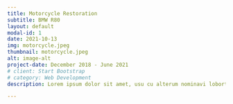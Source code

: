 ```yaml
---
title: Motorcycle Restoration
subtitle: BMW R80
layout: default
modal-id: 1
date: 2021-10-13
img: motorcycle.jpeg
thumbnail: motorcycle.jpeg
alt: image-alt
project-date: December 2018 - June 2021
# client: Start Bootstrap
# category: Web Development
description: Lorem ipsum dolor sit amet, usu cu alterum nominavi lobortis. At duo novum diceret. Tantas apeirian vix et, usu sanctus postulant inciderint ut, populo diceret necessitatibus in vim. Cu eum dicam feugiat noluisse.

---
```

